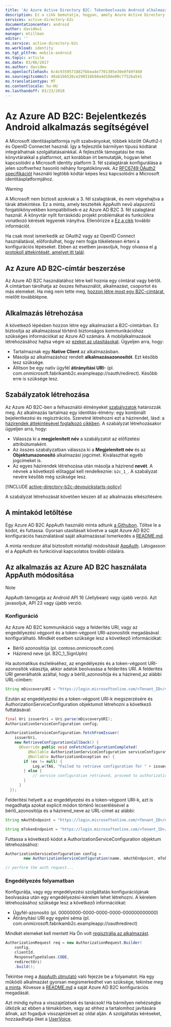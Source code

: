 ```yaml
---
title: 'Az Azure Active Directory B2C: Tokenbeolvasás Android alkalmazással |} Microsoft Docs'
description: Ez a cikk bemutatja, hogyan, amely Azure Active Directory B2C AppAuth használ a felhasználói identitások kezelésére, és hitelesíti a felhasználókat, Android-alkalmazás létrehozásához.
services: active-directory-b2c
documentationcenter: android
author: davidmu1
manager: mtillman
editor: ''
ms.service: active-directory-b2c
ms.workload: identity
ms.tgt_pltfrm: mobile-android
ms.topic: article
ms.date: 03/06/2017
ms.author: davidmu
ms.openlocfilehash: 6c4c9359571882fbbea4e7701305e30e0f49f460
ms.sourcegitcommit: 48ab1b6526ce290316b9da4d18de00c77526a541
ms.translationtype: MT
ms.contentlocale: hu-HU
ms.lasthandoff: 03/23/2018
---
```

# <a name="azure-ad-b2c-sign-in-using-an-android-application"></a>Az Azure AD B2C: Bejelentkezés Android alkalmazás segítségével

A Microsoft identitásplatformja nyílt szabványokat, többek között OAuth2-t és OpenID Connectet használ. Így a fejlesztők bármilyen típusú kódtárat integrálhatnak szolgáltatásainkkal. A fejlesztők támogatási be más könyvtárakkal a platformot, azt korábban írt bemutatják, hogyan lehet kapcsolódni a Microsoft identity platform 3. fél szalagtárak konfigurálása a jelen szoftverhez hasonló néhány forgatókönyvek. Az [RFC6749 OAuth2 specifikációt](https://tools.ietf.org/html/rfc6749) használó legtöbb kódtár képes lesz kapcsolódni a Microsoft identitásplatformjához.

> [!WARNING]
> A Microsoft nem biztosít azoknak a 3. fél szalagtárak, és nem végrehajtva a tárak áttekintése. Ez a minta, amely tesztelték AppAuth nevű alapszintű forgatókönyvekben kompatibilisek-e az Azure AD B2C 3. fél szalagtárat használ. A könyvtár nyílt forráskódú projekt problémákat és funkciókra vonatkozó kérések legyenek irányítva. Ellenőrizze a [Ez a cikk](https://docs.microsoft.com/azure/active-directory/develop/active-directory-v2-libraries) további információt.  
>
>

Ha csak most ismerkedik az OAuth2 vagy az OpenID Connect használatával, előfordulhat, hogy nem fogja tökéletesen érteni a konfigurációs lépéseket. Ebben az esetben javasoljuk, hogy olvassa el [a protokoll áttekintését, amelyet itt talál](active-directory-b2c-reference-protocols.md).

## <a name="get-an-azure-ad-b2c-directory"></a>Az Azure AD B2C-címtár beszerzése

Az Azure AD B2C használatához létre kell hoznia egy címtárat vagy bérlőt. A címtárban tárolhatja az összes felhasználót, alkalmazást, csoportot és más elemeket. Ha még nem tette meg, [hozzon létre most egy B2C-címtárat](active-directory-b2c-get-started.md), mielőtt továbblépne.

## <a name="create-an-application"></a>Alkalmazás létrehozása

A következő lépésben hozzon létre egy alkalmazást a B2C-címtárban. Ez biztosítja az alkalmazással történő biztonságos kommunikációhoz szükséges információkat az Azure AD számára. A mobilalkalmazások létrehozásához hajtsa végre az [ezeket az utasításokat](active-directory-b2c-app-registration.md). Ügyeljen arra, hogy:

* Tartalmaznak egy **Native Client** az alkalmazásban.
* Másolja az alkalmazáshoz rendelt **alkalmazásazonosítót**. Ezt később lesz szüksége.
* Állítson be egy natív ügyfél **átirányítási URI-** (pl. com.onmicrosoft.fabrikamb2c.exampleapp://oauth/redirect). Később erre is szüksége lesz.

## <a name="create-your-policies"></a>Szabályzatok létrehozása

Az Azure AD B2C-ben a felhasználói élményeket [szabályzatok](active-directory-b2c-reference-policies.md) határozzák meg. Az alkalmazás tartalmaz egy identitás-élmény: egy kombinált bejelentkezési és regisztrációs. Szeretné létrehozni ezt a házirendet, lásd: a [házirendek áttekintésével foglalkozó cikkben](active-directory-b2c-reference-policies.md#create-a-sign-up-policy). A szabályzat létrehozásakor ügyeljen arra, hogy:

* Válassza ki a **megjelenített név** a szabályzatot az előfizetési attribútumaként.
* Az összes szabályzatban válassza ki a **Megjelenített név** és az **Objektumazonosító** alkalmazási jogcímet. Kiválaszthat egyéb jogcímeket is.
* Az egyes házirendek létrehozása után másolja a házirend **nevét**. A névnek a következő előtaggal kell rendelkeznie: `b2c_1_`.  A szabályzat nevére később még szüksége lesz.

[!INCLUDE [active-directory-b2c-devquickstarts-policy](../../includes/active-directory-b2c-devquickstarts-policy.md)]

A szabályzat létrehozását követően készen áll az alkalmazás elkészítésére.

## <a name="download-the-sample-code"></a>A mintakód letöltése

Egy Azure AD B2C AppAuth használó minta adtunk [a Githubon](https://github.com/Azure-Samples/active-directory-android-native-appauth-b2c). Töltse le a kódot, és futtassa. Gyorsan utasításait követve a saját Azure AD B2C konfigurációs használatával saját alkalmazással Ismerkedés a [README.md](https://github.com/Azure-Samples/active-directory-android-native-appauth-b2c/blob/master/README.md).

A minta rendszer által biztosított mintafájl módosítását [AppAuth](https://openid.github.io/AppAuth-Android/). Látogasson el a AppAuth és funkcióival kapcsolatos további oldalára.

## <a name="modifying-your-app-to-use-azure-ad-b2c-with-appauth"></a>Az alkalmazás az Azure AD B2C használata AppAuth módosítása

> [!NOTE]
> AppAuth támogatja az Android API 16 (Jellybean) vagy újabb verzió. Azt javasoljuk, API 23 vagy újabb verzió.
>

### <a name="configuration"></a>Konfiguráció

Az Azure AD B2C kommunikáció vagy a felderítés URI, vagy az engedélyezési végpont és a token-végpont URI-azonosítók megadásával konfigurálható. Mindkét esetben szüksége lesz a következő információkat:

* Bérlő azonosítója (pl. contoso.onmicrosoft.com)
* Házirend neve (pl. B2C\_1\_SignUpIn)

Ha automatikus észleléséhez, az engedélyezés és a token-végpont URI-azonosítók választja, akkor adatok beolvasása a felderítés URI. A felderítés URI generálhatók azáltal, hogy a bérlő\_azonosítója és a házirend\_az alábbi URL-címben:

```java
String mDiscoveryURI = "https://login.microsoftonline.com/<Tenant_ID>/v2.0/.well-known/openid-configuration?p=<Policy_Name>";
```

Ezután az engedélyezési és a token-végpont URI-k megszerzésére és AuthorizationServiceConfiguration objektumot létrehozni a következő futtatásával:

```java
final Uri issuerUri = Uri.parse(mDiscoveryURI);
AuthorizationServiceConfiguration config;

AuthorizationServiceConfiguration.fetchFromIssuer(
    issuerUri,
    new RetrieveConfigurationCallback() {
      @Override public void onFetchConfigurationCompleted(
          @Nullable AuthorizationServiceConfiguration serviceConfiguration,
          @Nullable AuthorizationException ex) {
        if (ex != null) {
            Log.w(TAG, "Failed to retrieve configuration for " + issuerUri, ex);
        } else {
            // service configuration retrieved, proceed to authorization...
        }
      }
  });
```

Felderítési helyett a az engedélyezési és a token-végpont URI-k, azt is megadhatja azokat explicit módon történő lecserélésével a bérlő\_azonosítója és a házirend\_neve az URL-címet az alábbi:

```java
String mAuthEndpoint = "https://login.microsoftonline.com/<Tenant_ID>/oauth2/v2.0/authorize?p=<Policy_Name>";

String mTokenEndpoint = "https://login.microsoftonline.com/<Tenant_ID>/oauth2/v2.0/token?p=<Policy_Name>";
```

Futtassa a következő kódot a AuthorizationServiceConfiguration objektum létrehozásához:

```java
AuthorizationServiceConfiguration config =
        new AuthorizationServiceConfiguration(name, mAuthEndpoint, mTokenEndpoint);

// perform the auth request...
```

### <a name="authorizing"></a>Engedélyezés folyamatban

Konfigurálja, vagy egy engedélyezési szolgáltatás konfigurációjának beolvasása után egy engedélyezési-kérelem lehet létrehozni. A kérelem létrehozásához szüksége lesz a következő információkat:

* Ügyfél-azonosító (pl. 00000000-0000-0000-0000-000000000000)
* Átirányítási URI egy egyéni séma (pl. com.onmicrosoft.fabrikamb2c.exampleapp://oauthredirect)

Mindkét elemeket kell mentett Ha Ön volt [regisztrálja az alkalmazást](#create-an-application).

```java
AuthorizationRequest req = new AuthorizationRequest.Builder(
    config,
    clientId,
    ResponseTypeValues.CODE,
    redirectUri)
    .build();
```

Tekintse meg a [AppAuth útmutató](https://openid.github.io/AppAuth-Android/) való fejezze be a folyamatot. Ha egy működő alkalmazást gyorsan megismerkedhet van szüksége, tekintse meg [a minta](https://github.com/Azure-Samples/active-directory-android-native-appauth-b2c). Kövesse a [README.md](https://github.com/Azure-Samples/active-directory-android-native-appauth-b2c/blob/master/README.md) a saját Azure AD B2C konfigurációs megadását.

Azt mindig nyitva a visszajelzések és tanácsok! Ha bármilyen nehézségbe ütközik az ebben a témakörben, vagy az ehhez a tartalomhoz javítására állnak, azt fogadjuk visszajelzéseit az oldal alján. A szolgáltatás kéréseket, hozzáadhatja őket a [UserVoice](https://feedback.azure.com/forums/169401-azure-active-directory/category/160596-b2c).

